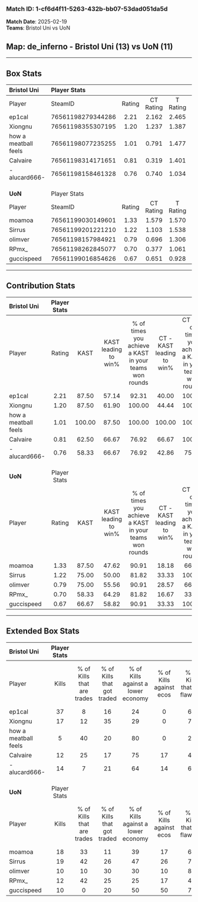 ### Match ID: 1-cf6d4f11-5263-432b-bb07-53dad051da5d  
**Match Date**: 2025-02-19  
**Teams**: Bristol Uni vs UoN  

## **Map**: de_inferno - Bristol Uni (13) vs UoN (11)  
---  

## Box Stats  

| **Bristol Uni**      | Player Stats      |        |           |          |        |       |       |         |        |      |     |
| :- | :- | :-: | :-: | :-: | :-: | :-: | :-: | :-: | :-: | :-: | :-: |
| Player               | SteamID           | Rating | CT Rating | T Rating |  KAST  |  ADR  | Kills | Assists | Deaths | K/D  | HS% |
| ep1cal               | 76561198279344286 |  2.21  |   2.162   |  2.465   | 87.50  | 145.3 |  37   |    6    |   14   | 2.64 | 43  |
| Xiongnu              | 76561198355307195 |  1.20  |   1.237   |  1.387   | 87.50  | 86.5  |  17   |    8    |   19   | 0.89 | 29  |
| how a meatball feels | 76561198077235255 |  1.01  |   0.791   |  1.477   | 100.00 | 18.1  |   5   |    1    |   1    | 5.00 | 40  |
| Calvaire             | 76561198314171651 |  0.81  |   0.319   |  1.401   | 62.50  | 75.4  |  12   |    9    |   19   | 0.63 | 83  |
| -alucard666-         | 76561198158461328 |  0.76  |   0.740   |  1.034   | 58.33  | 64.6  |  14   |    2    |   20   | 0.70 | 64  |
|                      |                   |        |           |          |        |       |       |         |        |      |     |
|                      |                   |        |           |          |        |       |       |         |        |      |     |
|                      |                   |        |           |          |        |       |       |         |        |      |     |
| **UoN**              | Player Stats      |        |           |          |        |       |       |         |        |      |     |
| Player               | SteamID           | Rating | CT Rating | T Rating |  KAST  |  ADR  | Kills | Assists | Deaths | K/D  | HS% |
| moamoa               | 76561199030149601 |  1.33  |   1.579   |  1.570   | 87.50  | 95.5  |  18   |    7    |   16   | 1.13 | 38  |
| Sirrus               | 76561199201221210 |  1.22  |   1.103   |  1.538   | 75.00  | 79.1  |  19   |    8    |   16   | 1.19 | 57  |
| olimver              | 76561198157984921 |  0.79  |   0.696   |  1.306   | 75.00  | 63.4  |  10   |   10    |   19   | 0.53 | 50  |
| RPmx_                | 76561198262845077 |  0.70  |   0.377   |  1.061   | 58.33  | 54.0  |  12   |    6    |   19   | 0.63 | 41  |
| guccispeed           | 76561199016854626 |  0.67  |   0.651   |  0.928   | 66.67  | 51.8  |  10   |    4    |   19   | 0.53 | 30  |
---  

## Contribution Stats  

| **Bristol Uni**      | Player Stats |        |                      |                                                        |                           |                                                             |                          |                                                            |
| :- | :-: | :-: | :-: | :-: | :-: | :-: | :-: | :-: |
| Player               |    Rating    |  KAST  | KAST leading to win% | % of times you achieve a KAST in your teams won rounds | CT - KAST leading to win% | CT - % of times you achieve a KAST in your teams won rounds | T - KAST leading to win% | T - % of times you achieve a KAST in your teams won rounds |
| ep1cal               |     2.21     | 87.50  |        57.14         |                         92.31                          |           40.00           |                           100.00                            |          72.73           |                           88.89                            |
| Xiongnu              |     1.20     | 87.50  |        61.90         |                         100.00                         |           44.44           |                           100.00                            |          75.00           |                           100.00                           |
| how a meatball feels |     1.01     | 100.00 |        87.50         |                         100.00                         |          100.00           |                           100.00                            |          85.71           |                           100.00                           |
| Calvaire             |     0.81     | 62.50  |        66.67         |                         76.92                          |           66.67           |                           100.00                            |          66.67           |                           66.67                            |
| -alucard666-         |     0.76     | 58.33  |        66.67         |                         76.92                          |           42.86           |                            75.00                            |          87.50           |                           77.78                            |
|                      |              |        |                      |                                                        |                           |                                                             |                          |                                                            |
|                      |              |        |                      |                                                        |                           |                                                             |                          |                                                            |
|                      |              |        |                      |                                                        |                           |                                                             |                          |                                                            |
| **UoN**              | Player Stats |        |                      |                                                        |                           |                                                             |                          |                                                            |
| Player               |    Rating    |  KAST  | KAST leading to win% | % of times you achieve a KAST in your teams won rounds | CT - KAST leading to win% | CT - % of times you achieve a KAST in your teams won rounds | T - KAST leading to win% | T - % of times you achieve a KAST in your teams won rounds |
| moamoa               |     1.33     | 87.50  |        47.62         |                         90.91                          |           18.18           |                            66.67                            |          80.00           |                           100.00                           |
| Sirrus               |     1.22     | 75.00  |        50.00         |                         81.82                          |           33.33           |                           100.00                            |          66.67           |                           75.00                            |
| olimver              |     0.79     | 75.00  |        55.56         |                         90.91                          |           28.57           |                            66.67                            |          72.73           |                           100.00                           |
| RPmx_                |     0.70     | 58.33  |        64.29         |                         81.82                          |           16.67           |                            33.33                            |          100.00          |                           100.00                           |
| guccispeed           |     0.67     | 66.67  |        58.82         |                         90.91                          |           33.33           |                           100.00                            |          87.50           |                           87.50                            |
---  

## Extended Box Stats  

| **Bristol Uni**      | Player Stats |                            |                            |                                    |                         |                              |                                 |        |                             |                                     |                          |                               |                            |
| :- | :-: | :-: | :-: | :-: | :-: | :-: | :-: | :-: | :-: | :-: | :-: | :-: | :-: |
| Player               |    Kills     | % of Kills that are trades | % of Kills that got traded | % of Kills against a lower economy | % of Kills against ecos | % of Kills that are flawless | % of Kills that are close duels | Deaths | % of Deaths that get traded | % of Deaths against a lower economy | % of Deaths against ecos | % of Deaths that are flawless | % of Deaths that are close |
| ep1cal               |      37      |             8              |             16             |                 24                 |            0            |              68              |                3                |   14   |             29              |                 29                  |            0             |              71               |             7              |
| Xiongnu              |      17      |             12             |             35             |                 29                 |            0            |              71              |                0                |   19   |             26              |                 26                  |            0             |              53               |             5              |
| how a meatball feels |      5       |             40             |             20             |                 80                 |            0            |              20              |               40                |   1    |              0              |                 100                 |            0             |              100              |            100             |
| Calvaire             |      12      |             25             |             17             |                 75                 |           17            |              42              |                0                |   19   |             11              |                 32                  |            0             |              58               |             5              |
| -alucard666-         |      14      |             7              |             21             |                 64                 |           14            |              64              |                0                |   20   |             20              |                 35                  |            5             |              60               |             0              |
|                      |              |                            |                            |                                    |                         |                              |                                 |        |                             |                                     |                          |                               |                            |
|                      |              |                            |                            |                                    |                         |                              |                                 |        |                             |                                     |                          |                               |                            |
|                      |              |                            |                            |                                    |                         |                              |                                 |        |                             |                                     |                          |                               |                            |
| **UoN**              | Player Stats |                            |                            |                                    |                         |                              |                                 |        |                             |                                     |                          |                               |                            |
| Player               |    Kills     | % of Kills that are trades | % of Kills that got traded | % of Kills against a lower economy | % of Kills against ecos | % of Kills that are flawless | % of Kills that are close duels | Deaths | % of Deaths that get traded | % of Deaths against a lower economy | % of Deaths against ecos | % of Deaths that are flawless | % of Deaths that are close |
| moamoa               |      18      |             33             |             11             |                 39                 |           17            |              67              |                0                |   16   |             31              |                 31                  |            13            |              56               |             0              |
| Sirrus               |      19      |             42             |             26             |                 47                 |           26            |              74              |                0                |   16   |             13              |                 19                  |            6             |              75               |             0              |
| olimver              |      10      |             10             |             30             |                 30                 |           10            |              80              |               10                |   19   |             32              |                 21                  |            11            |              58               |             0              |
| RPmx_                |      12      |             42             |             25             |                 25                 |           17            |              42              |               25                |   19   |              5              |                 16                  |            5             |              68               |             0              |
| guccispeed           |      10      |             0              |             20             |                 50                 |           50            |              70              |                0                |   19   |             21              |                 21                  |            11            |              63               |             16             |
